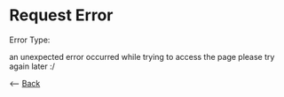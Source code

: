 # Request Error

<p id="text">
    Error Type:
    <div id="requested_text"><p id="text"></p></div>
</p>
<p id="request"></p></li>

<p>an unexpected error occurred while trying to access the page please try again later :/</p>

<-- <a href=".">Back</a>

<script>
    var request = window.location.href.slice(window.location.href.indexOf('?') + 1);

    document.getElementById("text")[requested_text].p.innerHTML = request;
</script>
